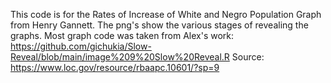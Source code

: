This code is for the Rates of Increase of White and Negro Population Graph from Henry Gannett. The png's show the various stages of revealing the graphs.
Most graph code was taken from Alex's work: https://github.com/gichukia/Slow-Reveal/blob/main/image%209%20Slow%20Reveal.R
Source: https://www.loc.gov/resource/rbaapc.10601/?sp=9
